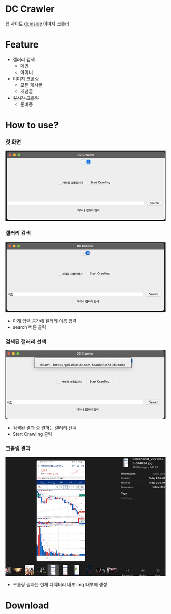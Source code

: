 # DC Crawler
웹 사이트 [dcinside](https://www.dcinside.com/) 이미지 크롤러

# Feature
- 갤러리 검색
  - 메인
  - 마이너
- 이미지 크롤링
  - 모든 게시글
  - 개념글
- ~~실시간 크롤링~~
  - 준비중
  
# How to use?
### 첫 화면
![ex1](./example/ex1.png)
### 갤러리 검색
![ex1](./example/ex2.png)
- 아래 입력 공간에 갤러리 이름 입력
- search 버튼 클릭
### 검색된 갤러리 선택
![ex1](./example/ex3.png)
- 검색된 결과 중 원하는 갤러리 선택
- Start Crawling 클릭

### 크롤링 결과
![ex1](./example/ex4.png)
- 크롤링 결과는 현재 디렉터리 내부 img 내부에 생성


# Download

